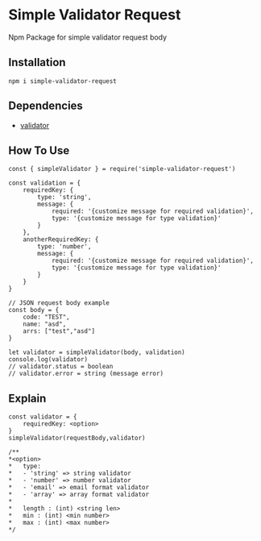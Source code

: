 # Simple Validator Request
Npm Package for simple validator request body

## Installation 
```
npm i simple-validator-request
```

## Dependencies
- [validator](https://www.npmjs.com/package/validator)

## How To Use

```
const { simpleValidator } = require('simple-validator-request')

const validation = {
    requiredKey: {
        type: 'string',
        message: {
            required: '{customize message for required validation}',
            type: '{customize message for type validation}'
        }
    },
    anotherRequiredKey: {
        type: 'number',
        message: {
            required: '{customize message for required validation}',
            type: '{customize message for type validation}'
        }
    }
}

// JSON request body example 
const body = {
    code: "TEST",
    name: "asd",
    arrs: ["test","asd"]
}

let validator = simpleValidator(body, validation)
console.log(validator)
// validator.status = boolean
// validator.error = string (message error)
```
## Explain
```
const validator = {
	requiredKey: <option>
}
simpleValidator(requestBody,validator)

/** 
*<option>
*	type:
*	- 'string' => string validator
*	- 'number' => number validator
*	- 'email' => email format validator
*	- 'array' => array format validator
*	
*	length : (int) <string len>
*	min : (int) <min number>
*	max : (int) <max number>
*/
```
